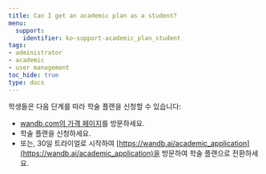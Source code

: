 ```yaml
---
title: Can I get an academic plan as a student?
menu:
  support:
    identifier: ko-support-academic_plan_student
tags:
- administrator
- academic
- user management
toc_hide: true
type: docs
---
```


학생들은 다음 단계를 따라 학술 플랜을 신청할 수 있습니다:

- [wandb.com의 가격 페이지](https://wandb.ai/site/pricing)를 방문하세요.
- 학술 플랜을 신청하세요.
- 또는, 30일 트라이얼로 시작하여 [https://wandb.ai/academic_application](https://wandb.ai/academic_application)을 방문하여 학술 플랜으로 전환하세요.
